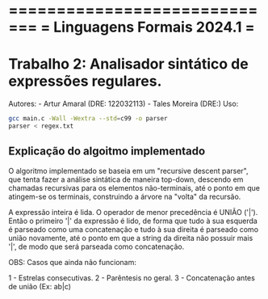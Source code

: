 =============================
= Linguagens Formais 2024.1 =
=============================

# Trabalho 2: Analisador sintático de expressões regulares.

Autores:
	- Artur Amaral (DRE: 122032113)
	- Tales Moreira (DRE:)
Uso:

```bash
gcc main.c -Wall -Wextra --std=c99 -o parser
parser < regex.txt
```

## Explicação do algoitmo implementado

O algoritmo implementado se baseia em um "recursive descent parser", que tenta fazer a análise sintática de maneira top-down,
 descendo em chamadas recursivas para os elementos não-terminais, até o ponto em que atingem-se os terminais, construindo a árvore
na "volta" da recursão.

A expressão inteira é lida. O operador de menor precedência é UNIÃO ('|'). Então o primeiro '|' da expressão é lido, de forma que
tudo à sua esquerda é parseado como uma concatenação e tudo à sua direita é parseado como união novamente, até o ponto em que a 
string da direita não possuir mais '|', de modo que será parseada como concatenação.

OBS: Casos que ainda não funcionam:

1 - Estrelas consecutivas.
2 - Parêntesis no geral.
3 - Concatenação antes de união (Ex: ab|c)

